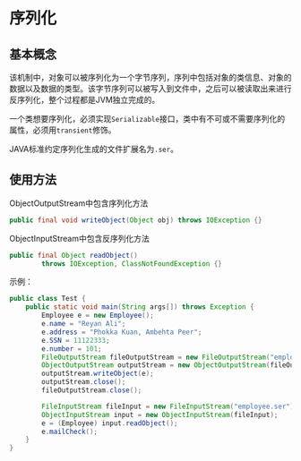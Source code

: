 # 序列化

## 基本概念

该机制中，对象可以被序列化为一个字节序列，序列中包括对象的类信息、对象的数据以及数据的类型。该字节序列可以被写入到文件中，之后可以被读取出来进行反序列化，整个过程都是JVM独立完成的。

一个类想要序列化，必须实现`Serializable`接口，类中有不可或不需要序列化的属性，必须用`transient`修饰。

JAVA标准约定序列化生成的文件扩展名为`.ser`。

## 使用方法

ObjectOutputStream中包含序列化方法

```java
public final void writeObject(Object obj) throws IOException {}
```

ObjectInputStream中包含反序列化方法

```java
public final Object readObject()
        throws IOException, ClassNotFoundException {}
```

示例：

```java
public class Test {
    public static void main(String args[]) throws Exception {
        Employee e = new Employee();
        e.name = "Reyan Ali";
        e.address = "Phokka Kuan, Ambehta Peer";
        e.SSN = 11122333;
        e.number = 101;
        FileOutputStream fileOutputStream = new FileOutputStream("employee.ser");
        ObjectOutputStream outputStream = new ObjectOutputStream(fileOutputStream);
        outputStream.writeObject(e);
        outputStream.close();
        fileOutputStream.close();

        FileInputStream fileInput = new FileInputStream("employee.ser");
        ObjectInputStream input = new ObjectInputStream(fileInput);
        e = (Employee) input.readObject();
        e.mailCheck();
    }
}
```

